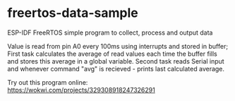 # freertos-data-sample
ESP-IDF FreeRTOS simple program to collect, process and output data


Value is read from pin A0 every 100ms using interrupts and stored in buffer;
First task calculates the average of read values each time the buffer fills and stores this average in a global variable.
Second task reads Serial input and whenever command "avg" is recieved - prints last calculated average.

Try out this program online: https://wokwi.com/projects/329308918247326291
